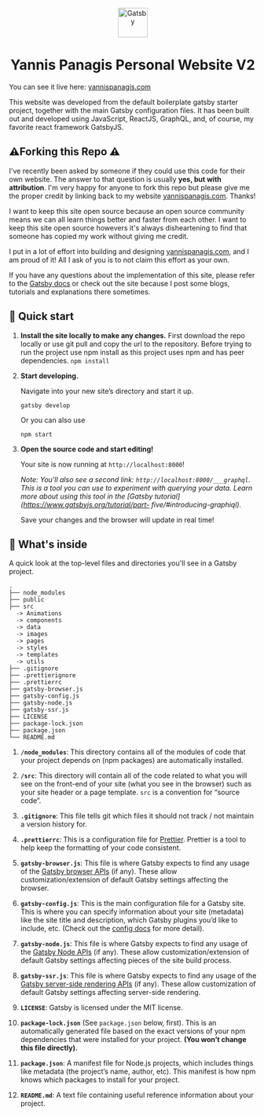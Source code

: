 <p align="center">
  <a href="https://www.yannispanagis.com">
    <img alt="Gatsby" src="https://www.gatsbyjs.org/monogram.svg" width="60" />
  </a>
</p>
<h1 align="center">
  Yannis Panagis Personal Website V2
</h1>

You can see it live here: 
[yannispanagis.com](https://www.yannispanagis.com)

This website was developed from the default boilerplate gatsby starter project, together with the main Gatsby configuration files. It has been built out and developed using JavaScript, ReactJS, GraphQL, and, of course, my favorite react framework GatsbyJS.

<h2 align="left">
  ⚠️Forking this Repo ️⚠️
</h2>

I've recently been asked by someone if they could use this code for their own website. The answer to that question is usually **yes, but with attribution**. I'm very happy for anyone to fork this repo but please give me the proper credit by linking back to my website [yannispanagis.com](https://www.yannispanagis.com). Thanks!

I want to keep this site open source because an open source community means we can all learn things better and faster from each other. I want to keep this site open source howevers it's always disheartening to find that someone has copied my work without giving me credit. 

I put in a lot of effort into building and designing [yannispanagis.com](https://www.yannispanagis.com), and I am proud of it! All I ask of you is to not claim this effort as your own.

If you have any questions about the implementation of this site, please refer to the [Gatsby docs](https://www.gatsbyjs.org/docs/) or check out the site because I post some blogs, tutorials and explanations there sometimes.

## 🚀 Quick start

1. **Install the site locally to make any changes.**
    First download the repo locally or use git pull and copy the url to the repository.
    Before trying to run the project use npm install as this project uses npm and has peer dependencies.
    ```npm install```

2. **Start developing.**

    Navigate into your new site’s directory and start it up.

    ```
    gatsby develop
    ```

    Or you can also use

    ```
    npm start
    ```

1. **Open the source code and start editing!**

    Your site is now running at `http://localhost:8000`!

    _Note: You'll also see a second link: _`http://localhost:8000/___graphql`_. This is a tool you can use to experiment with     querying your data. Learn more about using this tool in the [Gatsby tutorial](https://www.gatsbyjs.org/tutorial/part-         five/#introducing-graphiql)._

    Save your changes and the browser will update in real time!

## 🧐 What's inside

A quick look at the top-level files and directories you'll see in a Gatsby project.

    .
    ├── node_modules
    ├── public
    ├── src
      -> Animations
      -> components
      -> data
      -> images
      -> pages
      -> styles
      -> templates
      -> utils
    ├── .gitignore
    ├── .prettierignore
    ├── .prettierrc
    ├── gatsby-browser.js
    ├── gatsby-config.js
    ├── gatsby-node.js
    ├── gatsby-ssr.js
    ├── LICENSE
    ├── package-lock.json
    ├── package.json
    └── README.md

1. **`/node_modules`**: This directory contains all of the modules of code that your project depends on (npm packages) are automatically installed.

2. **`/src`**: This directory will contain all of the code related to what you will see on the front-end of your site (what you see in the browser) such as your site header or a page template. `src` is a convention for “source code”.

3. **`.gitignore`**: This file tells git which files it should not track / not maintain a version history for.

4. **`.prettierrc`**: This is a configuration file for [Prettier](https://prettier.io/). Prettier is a tool to help keep the formatting of your code consistent.

5. **`gatsby-browser.js`**: This file is where Gatsby expects to find any usage of the [Gatsby browser APIs](https://www.gatsbyjs.org/docs/browser-apis/) (if any). These allow customization/extension of default Gatsby settings affecting the browser.

6. **`gatsby-config.js`**: This is the main configuration file for a Gatsby site. This is where you can specify information about your site (metadata) like the site title and description, which Gatsby plugins you’d like to include, etc. (Check out the [config docs](https://www.gatsbyjs.org/docs/gatsby-config/) for more detail).

7. **`gatsby-node.js`**: This file is where Gatsby expects to find any usage of the [Gatsby Node APIs](https://www.gatsbyjs.org/docs/node-apis/) (if any). These allow customization/extension of default Gatsby settings affecting pieces of the site build process.

8. **`gatsby-ssr.js`**: This file is where Gatsby expects to find any usage of the [Gatsby server-side rendering APIs](https://www.gatsbyjs.org/docs/ssr-apis/) (if any). These allow customization of default Gatsby settings affecting server-side rendering.

9. **`LICENSE`**: Gatsby is licensed under the MIT license.

10. **`package-lock.json`** (See `package.json` below, first). This is an automatically generated file based on the exact versions of your npm dependencies that were installed for your project. **(You won’t change this file directly).**

11. **`package.json`**: A manifest file for Node.js projects, which includes things like metadata (the project’s name, author, etc). This manifest is how npm knows which packages to install for your project.

12. **`README.md`**: A text file containing useful reference information about your project.